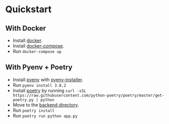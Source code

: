 # Quickstart
## With Docker

 * Install [docker](https://docs.docker.com/).
 * Install [docker-compose](https://docs.docker.com/compose/install/).
 * Run `docker-compose up`
 
## With Pyenv + Poetry
 * Install [pyenv](https://github.com/pyenv/pyenv) with [pyenv-installer](https://github.com/pyenv/pyenv-installer).
 * Run `pyenv install 3.8.2`
 * Install [poetry](https://python-poetry.org) by running `curl -sSL https://raw.githubusercontent.com/python-poetry/poetry/master/get-poetry.py | python`
 * Move to the [backend directory](backend).
 * Run `poetry install`
 * Run `poetry run python app.py`
